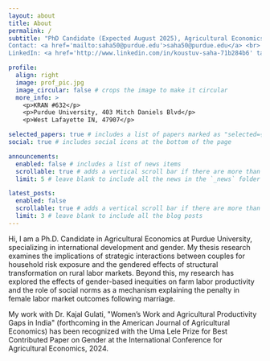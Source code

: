 ```yaml
---
layout: about
title: About
permalink: /
subtitle: "PhD Candidate (Expected August 2025), Agricultural Economics, Purdue University, USA <br>  
Contact: <a href='mailto:saha50@purdue.edu'>saha50@purdue.edu</a> <br>  
LinkedIn: <a href='http://www.linkedin.com/in/koustuv-saha-71b284b6' target='_blank'>Koustuv Saha</a>"

profile:
  align: right
  image: prof_pic.jpg
  image_circular: false # crops the image to make it circular
  more_info: >
    <p>KRAN #632</p>
    <p>Purdue University, 403 Mitch Daniels Blvd</p>
    <p>West Lafayette IN, 47907</p>

selected_papers: true # includes a list of papers marked as "selected={true}"
social: true # includes social icons at the bottom of the page

announcements:
  enabled: false # includes a list of news items
  scrollable: true # adds a vertical scroll bar if there are more than 3 news items
  limit: 5 # leave blank to include all the news in the `_news` folder

latest_posts:
  enabled: false
  scrollable: true # adds a vertical scroll bar if there are more than 3 new posts items
  limit: 3 # leave blank to include all the blog posts
---
```


Hi, I am a Ph.D. Candidate in Agricultural Economics at Purdue University, specializing in international development and gender. My thesis research examines the implications of strategic interactions between couples for household risk exposure and the gendered effects of structural transformation on rural labor markets. Beyond this, my research has explored the effects of gender-based inequities on farm labor productivity and the role of social norms as a mechanism explaining the penalty in female labor market outcomes following marriage.

My work with Dr. Kajal Gulati, "Women’s Work and Agricultural Productivity Gaps in India" (forthcoming in the American Journal of Agricultural Economics) has been recognized with the Uma Lele Prize for Best Contributed Paper on Gender at the International Conference for Agricultural Economics, 2024.


